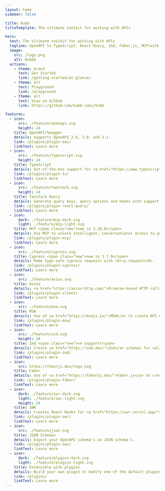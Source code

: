 ```yaml
---
layout: home
sidebar: false

title: Kubb
titleTemplate: The ultimate toolkit for working with APIs

hero:
  text: The ultimate toolkit for working with APIs
  tagline: OpenAPI to TypeScript, React-Query, Zod, Faker.js, MCP(with Claude), MSW and Axios.
  image:
    src: /logo.png
    alt: Kubbb
  actions:
    - theme: brand
      text: Get Started
      link: /getting-started/at-glance/
    - theme: alt
      text: Playground
      link: /playground
    - theme: alt
      text: View on GitHub
      link: https://github.com/kubb-labs/kubb

features:
  - icon:
      src: ./feature/openapi.svg
      height: 24
    title: OpenAPI/Swagger
    details: Supports OpenAPI 2.0, 3.0, and 3.1.
    link: /plugins/plugin-oas/
    linkText: Learn more
  - icon:
      src: ./feature/typescript.svg
      height: 24
    title: TypeScript
    details: Out-of-the-box support for <a href="https://www.typescriptlang.org/">TypeScript</a> with JSDoc integration.
    link: /plugins/plugin-ts/
    linkText: Learn more
  - icon:
      src: ./feature/tanstack.svg
      height: 24
    title: Tanstack Query
    details: Generate query keys, query options and hooks with support for React, Solid, Svelte and Vue.
    link: /plugins/plugin-react-query/
    linkText: Learn more
  - icon:
      dark: ./feature/mcp-dark.svg
      light: ./feature/mcp-light.svg
    title: MCP <span class="new">new in 3.10.0</span>
    details: Use MCP to unlock intelligent, conversational access to your API.
    link: /plugins/plugin-mcp/
    linkText: Learn more
  - icon:
      src: ./feature/cypress.svg
    title: Cypress <span class="new">new in 3.7.0</span>
    details: Make type-safe Cypress requests with <b>cy.request</b>.
    link: /plugins/plugin-cypress/
    linkText: Learn more
  - icon:
      src: ./feature/axios.svg
    title: Axios
    details: <a href="https://axios-http.com/">Promise-based HTTP calls</a> with override possibilities for Fetch, Ky, ...
    link: /plugins/plugin-client/
    linkText: Learn more
  - icon:
      src: ./feature/msw.svg
    title: MSW
    details: Use of <a href="https://mswjs.io/">MSW</a> to create API mocks.
    link: /plugins/plugin-msw/
    linkText: Learn more
  - icon:
      src: ./feature/zod.svg
      height: 24
    title: Zod <span class="new">v4 support</span>
    details: Create <a href="https://zod.dev/">Zod</a> schemas for validation of your data.
    link: /plugins/plugin-zod/
    linkText: Learn more
  - icon:
      src: https://fakerjs.dev/logo.svg
    title: Faker
    details: Use of <a href="https://fakerjs.dev/">Faker.js</a> to create mocked data.
    link: /plugins/plugin-faker/
    linkText: Learn more
  - icon:
      dark: ./feature/swr-dark.svg
      light: ./feature/swr-light.svg
      height: 24
    title: SWR
    details: Creates React Hooks for <a href="https://swr.vercel.app/">SWR</a>.
    link: /plugins/plugin-swr/
    linkText: Learn more
  - icon:
      src: ./feature/json.svg
    title: JSON Schemas
    details: Export your OpenAPI schema's as JSON schema's.
    link: /plugins/plugin-oas/
    linkText: Learn more
  - icon:
      dark: ./feature/plugins-dark.svg
      light: ./feature/plugins-light.svg
    title: Extensible with plugins
    details: Build your own plugin or modify one of the default plugins to suit your needs.
    link: /plugins/
    linkText: Learn more
---
```

